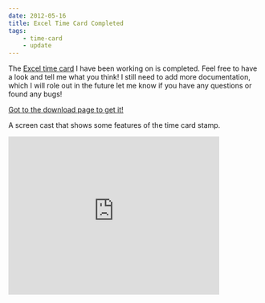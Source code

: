 ```yaml
---
date: 2012-05-16
title: Excel Time Card Completed
tags:
    - time-card
    - update 
---
```


The <a href="products/excel-time-card/">Excel time card</a> I have been working on is completed. Feel free to have a look and tell me what you think! I still need to add more documentation, which I will role out in the future let me know if you have any questions or found any bugs!

<a href="products/excel-time-card/">Got to the download page to get it!</a>

A screen cast that shows some features of the time card stamp.
<iframe src="http://www.youtube.com/embed/LcryJ5epdv8" frameborder="0" width="420" height="315"></iframe>
